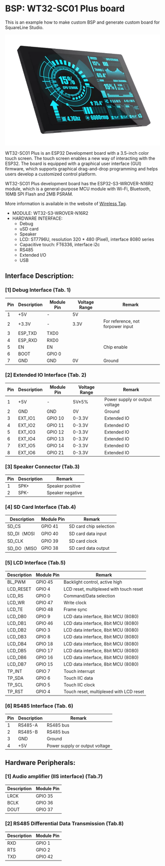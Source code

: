 # BSP: WT32-SC01 Plus board 

This is an example how to make custom BSP and generate custom board for SquareLine Studio.

![image](wt32_sc01_plus.png)

WT32-SC01 Plus is an ESP32 Development board with a 3.5-inch color touch screen. The touch screen enables a new way of interacting with the ESP32. The board is equipped with a graphical user interface (GUI) firmware, which supports graphical drag-and-drop programming and helps users develop a customized control platform.

WT32-SC01 Plus development board has the ESP32-S3-WROVER-N16R2 module, which is a general-purpose MCU module with Wi-Fi, Bluetooth, 16MB SPI Flash and 2MB PSRAM.

More information is available in the website of [Wireless Tag](https://en.wireless-tag.com/product-item-26.html).

* MODULE: WT32-S3-WROVER-N16R2
* HARDWARE INTERFACE: 
    - Debug
    - uSD card
    - Speaker
    - LCD: ST7796U, resolution 320 * 480 (Pixel), interface 8080 series
    - Capacitive touch: FT6336, interface i2c
    - RS485
    - Extended I/O
    - USB

## Interface Description:

### [1] Debug Interface (Tab. 1)

| Pin  | Description | Module Pin | Voltage Range | Remark                            |
| ---- | ----------- | ---------- | ------------- | --------------------------------- |
| 1    | +5V         | -          | 5V            |                                   |
| 2    | +3.3V       | -          | 3.3V          | For reference, not forpower input |
| 3    | ESP_TXD     | TXD0       |               |                                   |
| 4    | ESP_RXD     | RXD0       |               |                                   |
| 5    | EN          | EN         |               | Chip enable                       |
| 6    | BOOT        | GPIO 0     |               |                                   |
| 7    | GND         | GND        | 0V            | Ground                            |

### [2] Extended IO Interface (Tab. 2)

| Pin  | Description | Module Pin | Voltage Range | Remark                         |
| ---- | ----------- | ---------- | ------------- | ------------------------------ |
| 1    | +5V         | -          | 5V±5%         | Power supply or output voltage |
| 2    | GND         | GND        | 0V            | Ground                         |
| 3    | EXT_IO1     | GPIO 10    | 0-3.3V        | Extended IO                    |
| 4    | EXT_IO2     | GPIO 11    | 0-3.3V        | Extended IO                    |
| 5    | EXT_IO3     | GPIO 12    | 0-3.3V        | Extended IO                    |
| 6    | EXT_IO4     | GPIO 13    | 0-3.3V        | Extended IO                    |
| 7    | EXT_IO5     | GPIO 14    | 0-3.3V        | Extended IO                    |
| 8    | EXT_IO6     | GPIO 21    | 0-3.3V        | Extended IO                    |

### [3] Speaker Connector (Tab.3)

| Pin  | Description | Remark           |
| ---- | ----------- | ---------------- |
| 1    | SPK+        | Speaker positive |
| 2    | SPK-        | Speaker negative |

### [4] SD Card Interface (Tab.4)

| Description | Module Pin | Remark                 |
| ----------- | ---------- | ---------------------- |
| SD_CS       | GPIO 41    | SD card chip selection |
| SD_DI（MOSI | GPIO 40    | SD card data input     |
| SD_CLK      | GPIO 39    | SD card clock          |
| SD_DO（MISO | GPIO 38    | SD card data output    |

### [5] LCD Interface (Tab.5)

| Description | Module Pin | Remark                                  |
| ----------- | ---------- | --------------------------------------- |
| BL_PWM      | GPIO 45    | Backlight control, active high          |
| LCD_RESET   | GPIO 4     | LCD reset, multiplexed with touch reset |
| LCD_RS      | GPIO 0     | Command/Data selection                  |
| LCD_WR      | GPIO 47    | Write clock                             |
| LCD_TE      | GPIO 48    | Frame sync                              |
| LCD_DB0     | GPIO 9     | LCD data interface, 8bit MCU (8080)     |
| LCD_DB1     | GPIO 46    | LCD data interface, 8bit MCU (8080)     |
| LCD_DB2     | GPIO 3     | LCD data interface, 8bit MCU (8080)     |
| LCD_DB3     | GPIO 8     | LCD data interface, 8bit MCU (8080)     |
| LCD_DB4     | GPIO 18    | LCD data interface, 8bit MCU (8080)     |
| LCD_DB5     | GPIO 17    | LCD data interface, 8bit MCU (8080)     |
| LCD_DB6     | GPIO 16    | LCD data interface, 8bit MCU (8080)     |
| LCD_DB7     | GPIO 15    | LCD data interface, 8bit MCU (8080)     |
| TP_INT      | GPIO 7     | Touch interrupt                         |
| TP_SDA      | GPIO 6     | Touch IIC data                          |
| TP_SCL      | GPIO 5     | Touch IIC clock                         |
| TP_RST      | GPIO 4     | Touch reset, multiplexed with LCD reset |

### [6] RS485 Interface (Tab. 6)

| Pin  | Description | Remark                         |
| ---- | ----------- | ------------------------------ |
| 1    | RS485-A     | RS485 bus                      |
| 2    | RS485-B     | RS485 bus                      |
| 3    | GND         | Ground                         |
| 4    | +5V         | Power supply or output voltage |

## Hardware Peripherals:

### [1] Audio amplifier (IIS interface) (Tab.7)

| Description | Module Pin |
| ----------- | ---------- |
| LRCK        | GPIO 35    |
| BCLK        | GPIO 36    |
| DOUT        | GPIO 37    |

### [2] RS485 Differential Data Transmission (Tab.8)

| Description | Module Pin |
| ----------- | ---------- |
| RXD         | GPIO 1     |
| RTS         | GPIO 2     |
| TXD         | GPIO 42    |
